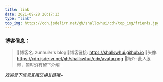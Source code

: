 ```yaml
---
title: link
date: 2021-09-28 20:17:13
type: "link"
top_img: https://cdn.jsdelivr.net/gh/shallowhui/cdn/top_img/friends.jpg
---
```

### 博客信息：

>🎉博客名: zunhuier's blog
>🔗博客链接: https://shallowhui.github.io
>🎨头像: https://cdn.jsdelivr.net/gh/shallowhui/cdn/avatar.png
>🎈简介: 此人很懒，暂时没有留下介绍...

*欢迎留下信息互相交换友链哦~*